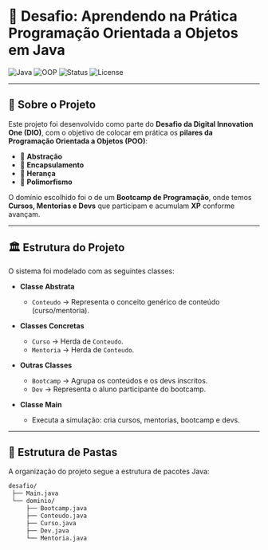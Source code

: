 # 🚀 Desafio: Aprendendo na Prática Programação Orientada a Objetos em Java

![Java](https://img.shields.io/badge/Java-11-orange?logo=java)
![OOP](https://img.shields.io/badge/Paradigma-POO-blue)
![Status](https://img.shields.io/badge/Status-Concluído-brightgreen)
![License](https://img.shields.io/badge/License-MIT-lightgrey)

---

## 📖 Sobre o Projeto
Este projeto foi desenvolvido como parte do **Desafio da Digital Innovation One (DIO)**, com o objetivo de colocar em prática os **pilares da Programação Orientada a Objetos (POO)**:

- 🔹 **Abstração**
- 🔹 **Encapsulamento**
- 🔹 **Herança**
- 🔹 **Polimorfismo**

O domínio escolhido foi o de um **Bootcamp de Programação**, onde temos **Cursos, Mentorias e Devs** que participam e acumulam **XP** conforme avançam.

---

## 🏛 Estrutura do Projeto
O sistema foi modelado com as seguintes classes:

- **Classe Abstrata**
  - `Conteudo` → Representa o conceito genérico de conteúdo (curso/mentoria).

- **Classes Concretas**
  - `Curso` → Herda de `Conteudo`.
  - `Mentoria` → Herda de `Conteudo`.

- **Outras Classes**
  - `Bootcamp` → Agrupa os conteúdos e os devs inscritos.
  - `Dev` → Representa o aluno participante do bootcamp.

- **Classe Main**
  - Executa a simulação: cria cursos, mentorias, bootcamp e devs.

---

## 📂 Estrutura de Pastas
A organização do projeto segue a estrutura de pacotes Java:

```bash
desafio/
 ├── Main.java
 └── dominio/
     ├── Bootcamp.java
     ├── Conteudo.java
     ├── Curso.java
     ├── Dev.java
     └── Mentoria.java
